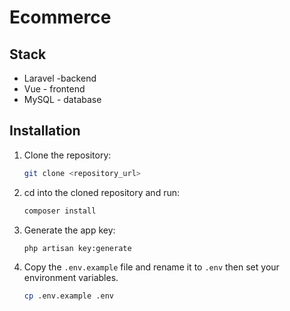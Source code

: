 # Ecommerce

## Stack
- Laravel -backend
- Vue - frontend
- MySQL - database

## Installation
1. Clone the repository:
    ```bash
    git clone <repository_url>
    ```
1. cd into the cloned repository and run:
    ```bash
    composer install
    ```
1. Generate the app key:
    ```bash
    php artisan key:generate
    ```
1. Copy the `.env.example` file and rename it to `.env` then set your environment variables.
    ```bash
    cp .env.example .env
    ```
